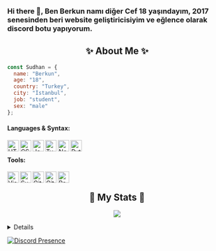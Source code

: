 ### Hi there 👋, Ben Berkun namı diğer Cef 18 yaşındayım, 2017 senesinden beri website geliştiricisiyim ve eğlence olarak discord botu yapıyorum.
  
<h2 align="center"> ✨ About Me ✨</h2>

```js
const Sudhan = {
  name: "Berkun",
  age: "18",
  country: "Turkey",
  city: "İstanbul",
  job: "student",
  sex: "male"
};
```


#### Languages & Syntax:
<img align="left" alt="HTML5" width="26px" src="https://api.iconify.design/simple-icons:html5.svg?height=26" />
<img align="left" alt="CSS3" width="26px" src="https://api.iconify.design/simple-icons:css3.svg?height=26" />
<img align="left" alt="JavaScript" width="26px" src="https://api.iconify.design/simple-icons:javascript.svg?color=%23fa5d02&height=26" />
<img align="left" alt="TypeScript" width="26px" src="https://api.iconify.design/simple-icons:typescript.svg?height=26" />
<img align="left" alt="Node.js" width="26px" src="https://api.iconify.design/simple-icons:node-dot-js.svg?height=26" />
<img align="left" alt="Python" width="26px" src="https://api.iconify.design/simple-icons:python.svg?height=26" />

<br>

#### Tools:
<img align="left" alt="Visual Studio Code" width="26px" src="https://api.iconify.design/simple-icons:visualstudiocode.svg?height=26" />
<img align="left" alt="Sublime Text" width="26px" src="https://api.iconify.design/simple-icons:sublimetext.svg?height=26" />
<img align="left" alt="Git" width="26px" src="https://api.iconify.design/simple-icons:git.svg?height=26" />
<img align="left" alt="GitHub" width="26px" src="https://api.iconify.design/simple-icons:github.svg?height=26" />
<img align="left" alt="React" width="26px" src="https://api.iconify.design/akar-icons:react-fill.svg?height=26" />

<br>

<h2 align="center"> 🚀 My Stats 🚀</h2>
<p align="center">
<img src="https://github-readme-streak-stats.herokuapp.com/?user=berkxn&theme=tokyonight">
</p>
<details>
  <p align="center">
    <img src="https://github-profile-trophy.vercel.app/?username=berkxn&theme=dracula">
    <img src="https://github-readme-stats.vercel.app/api?username=berkxn&theme=tokyonight&count_private=true&show_icons=true&include_all_commits=true">
  </p>
</details>

[![Discord Presence](https://lanyard-profile-readme.vercel.app/api/1041750305131470888?theme=dark&bg=18191c&animated=false&hideDiscrim=true&borderRadius=30px)](https://discord.com/users/1041750305131470888)

